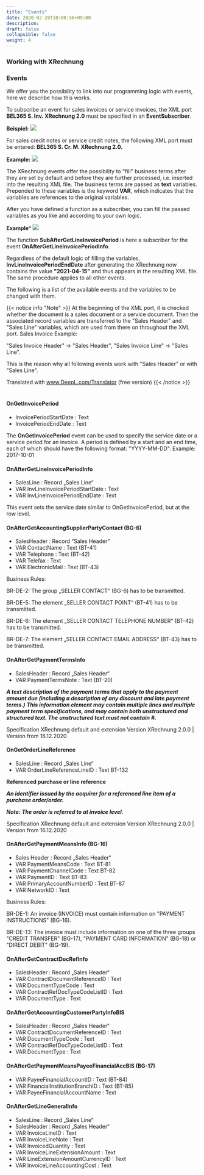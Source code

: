 ```yaml
---
title: "Events"
date: 2020-02-28T10:08:56+09:00
description: 
draft: false
collapsible: false
weight: 4
---
```

### Working with XRechnung

### Events
We offer you the possibility to link into our programming logic with events, here we describe how this works.

To subscribe an event for sales invoices or service invoices, the XML port **BEL365 S. Inv. XRechnung 2.0** must be specified in an **EventSubscriber**.

**Beispiel:**
![](images/apps/Eventdoku1.PNG)

For sales credit notes or service credit notes, the following XML port must be entered: **BEL365 S. Cr. M. XRechnung 2.0.**

**Example:**
![](images/apps/eventdoku2.PNG)

The XRechnung events offer the possibility to "fill" business terms after they are set by default and before they are further processed, i.e. inserted into the resulting XML file. The business terms are passed as **text** variables. Prepended to these variables is the keyword **VAR**, which indicates that the variables are references to the original variables.

After you have defined a function as a subscriber, you can fill the passed variables as you like and according to your own logic.

**Example***
![](images/apps/eventdoku3.PNG)

The function **SubAfterGetLineInvoicePeriod** is here a subscriber for the event **OnAfterGetLineInvoicePeriodInfo**.

Regardless of the default logic of filling the variables, **InvLineInvoicePeriodEndDate** after generating the XRechnung now contains the value **"2021-04-15"** and thus appears in the resulting XML file. The same procedure applies to all other events.

The following is a list of the available events and the variables to be changed with them.

{{< notice info "Note" >}}
At the beginning of the XML port, it is checked whether the document is a sales document or a service document. Then the associated record variables are transferred to the "Sales Header" and "Sales Line" variables, which are used from there on throughout the XML port. Sales Invoice Example: 

"Sales Invoice Header" -> "Sales Header",
"Sales Invoice Line" -> "Sales Line".

This is the reason why all following events work with "Sales Header" or with "Sales Line".

Translated with www.DeepL.com/Translator (free version)
{{< /notice >}}
#

#### OnGetInvoicePeriod

- InvoicePeriodStartDate : Text
- InvoicePeriodEndDate : Text

The **OnGetInvoicePeriod** event can be used to specify the service date or a service period for an invoice. A period is defined by a start and an end time, each of which should have the following format: "YYYY-MM-DD". Example: 2017-10-01

#### OnAfterGetLineInvoicePeriodInfo

- SalesLine : Record „Sales Line“
- VAR InvLineInvoicePeriodStartDate : Text
- VAR InvLineInvoicePeriodEndDate : Text

This event sets the service date similar to OnGetInvoicePeriod, but at the row level.

#### OnAfterGetAccountingSupplierPartyContact (BG-6)

- SalesHeader : Record “Sales Header”
- VAR ContactName : Text  (BT-41)
- VAR Telephone : Text  (BT-42)
- VAR Telefax : Text
- VAR ElectronicMail : Text  (BT-43)

Business Rules:

BR-DE-2: The group „SELLER CONTACT“ (BG-6) has to be transmitted.

BR-DE-5: The element „SELLER CONTACT POINT“ (BT-41) has to be transmitted.

BR-DE-6: The element „SELLER CONTACT TELEPHONE NUMBER“ (BT-42) has to be transmitted.
 
BR-DE-7: The element „SELLER CONTACT EMAIL ADDRESS“ (BT-43) has to be transmitted.

#### OnAfterGetPaymentTermsInfo

- SalesHeader : Record „Sales Header“
- VAR PaymentTermsNote : Text (BT-20)

**_A text description of the payment terms that apply to the payment amount due (including a description of any discount and late payment terms.) This information element may contain multiple lines and multiple payment term specifications, and may contain both unstructured and structured text. The unstructured text must not contain #._**

Specification XRechnung default and extension 
Version XRechnung 2.0.0 | Version from 16.12.2020

#### OnGetOrderLineReference

- SalesLine : Record „Sales Line“
- VAR OrderLineReferenceLineID : Text BT-132

**Referenced purchase or line reference**

**_An identifier issued by the acquirer for a referenced line item of a purchase order/order._**

**_Note: The order is referred to at invoice level._**

Specification XRechnung default and extension 
Version XRechnung 2.0.0 | Version from 16.12.2020

#### OnAfterGetPaymentMeansInfo (BG-16)

- Sales Header : Record „Sales Header“
- VAR PaymentMeansCode : Text  BT-81
- VAR PaymentChannelCode : Text  BT-82
- VAR PaymentID : Text  BT-83
- VAR PrimaryAccountNumberID : Text  BT-87
- VAR NetworkID : Text

Business Rules:

BR-DE-1:	An invoice (INVOICE) must contain information on "PAYMENT INSTRUCTIONS" (BG-16).

BR-DE-13:	The invoice must include information on one of the three groups "CREDIT TRANSFER" (BG-17), "PAYMENT CARD INFORMATION" (BG-18) or "DIRECT DEBIT" (BG-19).

#### OnAfterGetContractDocRefInfo

- SalesHeader : Record „Sales Header“
- VAR ContractDocumentReferenceID : Text
- VAR DocumentTypeCode : Text
- VAR ContractRefDocTypeCodeListID : Text
- VAR DocumentType : Text

#### OnAfterGetAccountingCustomerPartyInfoBIS

- SalesHeader : Record „Sales Header“
- VAR ContractDocumentReferenceID : Text
- VAR DocumentTypeCode : Text
- VAR ContractRefDocTypeCodeListID : Text
- VAR DocumentType : Text

#### OnAfterGetPaymentMeansPayeeFinancialAccBIS (BG-17)

- VAR PayeeFinancialAccountID : Text (BT-84)
- VAR FinancialInstitutionBranchID : Text (BT-85)
- VAR PayeeFinancialAccountName : Text

#### OnAfterGetLineGeneralInfo

- SalesLine : Record „Sales Line“
- SalesHeader : Record „Sales Header“
- VAR InvoiceLineID : Text
- VAR InvoiceLineNote : Text
- VAR InvoicedQuantity : Text
- VAR InvoiceLineExtensionAmount : Text
- VAR LineExtensionAmountCurrencyID : Text
- VAR InvoiceLineAccountingCost : Text